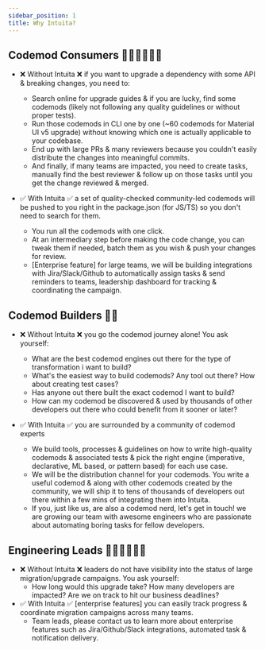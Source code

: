 ```yaml
---
sidebar_position: 1
title: Why Intuita?
---
```


<head>
  <meta property='og:title' content='Why Intuita | Intuita'/>
  <meta property='og:description' content='The new way to build, share & run codemods at any scale.'/>
  <meta name='og:image' content='https://raw.githubusercontent.com/intuita-inc/intuita-docs/main/static/img/docs/intuita-docs-opengraph.png'/>
  <meta property='og:image' content='https://raw.githubusercontent.com/intuita-inc/intuita-docs/main/static/img/docs/intuita-docs-opengraph.png'/>
  
  <meta name='twitter:card' content='summary_large_image'/>
  <meta name='twitter:image' content='https://raw.githubusercontent.com/intuita-inc/intuita-docs/main/static/img/docs/intuita-docs-opengraph.png'/>
</head>

## Codemod Consumers 🧑🏾‍💻👩🏻‍💻


- ❌ Without Intuita ❌ if you want to upgrade a dependency with some API & breaking changes, you need to:
  - Search online for upgrade guides & if you are lucky, find some codemods (likely not following any quality guidelines or without proper tests).
  - Run those codemods in CLI one by one (~60 codemods for Material UI v5 upgrade) without knowing which one is actually applicable to your codebase.
  - End up with large PRs & many reviewers because you couldn't easily distribute the changes into meaningful commits.
  - And finally, if many teams are impacted, you need to create tasks, manually find the best reviewer & follow up on those tasks until you get the change reviewed & merged.

- ✅ With Intuita ✅ a set of quality-checked community-led codemods will be pushed to you right in the package.json (for JS/TS) so you don't need to search for them.
  - You run all the codemods with one click.
  - At an intermediary step before making the code change, you can tweak them if needed, batch them as you wish & push your changes for review.
  - [Enterprise feature] for large teams, we will be building integrations with Jira/Slack/Github to automatically assign tasks & send reminders to teams, leadership dashboard for tracking & coordinating the campaign.




## Codemod Builders 🥷🏼

- ❌ Without Intuita ❌ you go the codemod journey alone! You ask yourself:
  - What are the best codemod engines out there for the type of transformation i want to build?
  - What's the easiest way to build codemods? Any tool out there? How about creating test cases?
  - Has anyone out there built the exact codemod I want to build?
  - How can my codemod be discovered & used by thousands of other developers out there who could benefit from it sooner or later?

- ✅ With Intuita ✅ you are surrounded by a community of codemod experts
  - We build tools, processes & guidelines on how to write high-quality codemods & associated tests & pick the right engine (imperative, declarative, ML based, or pattern based) for each use case.
  - We will be the distribution channel for your codemods. You write a useful codemod & along with other codemods created by the community, we will ship it to tens of thousands of developers out there within a few mins of integrating them into Intuita.
  - If you, just like us, are also a codemod nerd, let's get in touch! we are growing our team with awesome engineers who are passionate about automating boring tasks for fellow developers.


## Engineering Leads 👩🏾‍💼👨🏻‍💼
- ❌ Without Intuita ❌ leaders do not have visibility into the status of large migration/upgrade campaigns. You ask yourself:
  - How long would this upgrade take? How many developers are impacted? Are we on track to hit our business deadlines?
- ✅ With Intuita ✅ [enterprise features] you can easily track progress & coordinate migration campaigns across many teams.
  - Team leads, please contact us to learn more about enterprise features such as Jira/Github/Slack integrations, automated task & notification delivery.


